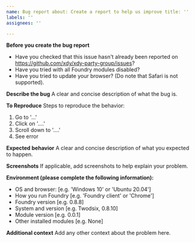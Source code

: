 ```yaml
---
name: Bug report about: Create a report to help us improve title: ''
labels: ''
assignees: ''

---
```


**Before you create the bug report**

* Have you checked that this issue hasn't already been reported on https://github.com/xdy/xdy-party-group/issues?
* Have you tried with all Foundry modules disabled?
* Have you tried to update your browser? (Do note that Safari is not supported).

**Describe the bug**
A clear and concise description of what the bug is.

**To Reproduce**
Steps to reproduce the behavior:

1. Go to '...'
2. Click on '....'
3. Scroll down to '....'
4. See error

**Expected behavior**
A clear and concise description of what you expected to happen.

**Screenshots**
If applicable, add screenshots to help explain your problem.

**Environment (please complete the following information):**

- OS and browser: [e.g. 'Windows 10' or 'Ubuntu 20.04']
- How you run Foundry [e.g. 'Foundry client' or 'Chrome']
- Foundry version [e.g. 0.8.8]
- System and version [e.g. Twodsix, 0.8.10]
- Module version [e.g. 0.0.1]
- Other installed modules [e.g. None]

**Additional context**
Add any other context about the problem here.
